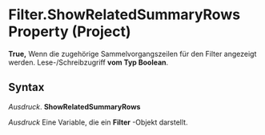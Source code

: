 
# Filter.ShowRelatedSummaryRows Property (Project)

 **True,** Wenn die zugehörige Sammelvorgangszeilen für den Filter angezeigt werden. Lese-/Schreibzugriff **vom Typ Boolean**.


## Syntax

 _Ausdruck_. **ShowRelatedSummaryRows**

 _Ausdruck_ Eine Variable, die ein **Filter** -Objekt darstellt.

